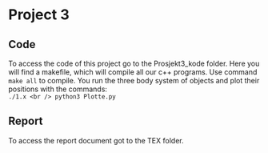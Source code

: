 # Project 3

## Code

To access the code of this project go to the Prosjekt3_kode folder. Here you will find a makefile, which will compile all our c++ programs. Use command `make all` to compile. You run the three body system of objects and plot their positions with the commands:<br />
``./1.x <br />
python3 Plotte.py
``



## Report

To access the report document got to the TEX folder. 

